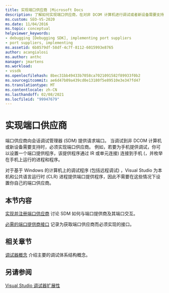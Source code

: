 ```yaml
---
title: 实现端口供应商 |Microsoft Docs
description: 了解如何实现端口供应商，在对非 DCOM 计算机进行调试或者新设备需要支持时，这是必需的。
ms.custom: SEO-VS-2020
ms.date: 11/04/2016
ms.topic: conceptual
helpviewer_keywords:
- debugging [Debugging SDK], implementing port suppliers
- port suppliers, implementing
ms.assetid: 6b8579df-58df-4c7f-8112-6015993e8765
author: acangialosi
ms.author: anthc
manager: jmartens
ms.workload:
- vssdk
ms.openlocfilehash: 8bec31bb49433b7058ca7021091582f89933f0b2
ms.sourcegitcommit: ae6d47b09a439cd0e13180f5e89510e3e347fd47
ms.translationtype: MT
ms.contentlocale: zh-CN
ms.lasthandoff: 02/08/2021
ms.locfileid: "99947679"
---
```

# <a name="implement-a-port-supplier"></a>实现端口供应商
端口供应商向会话调试管理器 (SDM) 提供请求端口。 当调试到非 DCOM 计算机或新设备需要支持时，必须实现端口供应商。 例如，若要为手机提供调试，你可以设置一个端口提供程序，该提供程序通过 IR 或单元连接) 连接到手机 (，并枚举在手机上运行的进程和程序。

 对于基于 Windows 的计算机上的调试程序 (包括远程调试) ，Visual Studio 为本机和公共语言运行时 (CLR) 进程提供端口提供程序，因此不需要在这些情况下设置你自己的端口供应商。

## <a name="in-this-section"></a>本节内容
 [实现并注册端口供应商](../../extensibility/debugger/implementing-and-registering-a-port-supplier.md) 讨论 SDM 如何与端口提供商及其端口交互。

 [必需的端口提供商接口](../../extensibility/debugger/required-port-supplier-interfaces.md) 记录为获取端口供应商而必须实现的接口。

## <a name="related-sections"></a>相关章节
 [调试器概念](../../extensibility/debugger/debugger-concepts.md) 介绍主要的调试体系结构概念。

## <a name="see-also"></a>另请参阅
 [Visual Studio 调试器扩展性](../../extensibility/debugger/visual-studio-debugger-extensibility.md)
